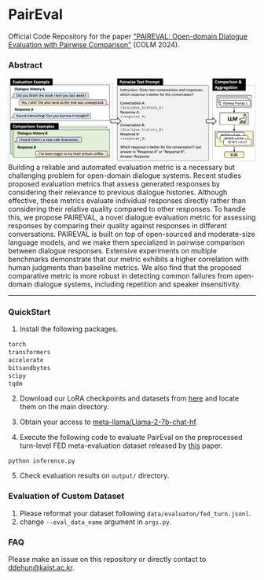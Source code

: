 # PairEval
Official Code Repository for the paper ["PAIREVAL: Open-domain Dialogue Evaluation with Pairwise Comparison"](https://arxiv.org/pdf/2404.01015) (COLM 2024).


### Abstract
![Overall illustration of PairEval](https://github.com/ddehun/PairEval/blob/main/paireval_main.png?raw=true)
Building a reliable and automated evaluation metric is a necessary but challenging problem for open-domain dialogue systems. Recent studies proposed evaluation metrics that assess generated responses by considering their relevance to previous dialogue histories. Although effective, these metrics evaluate individual responses directly rather than considering their relative quality compared to other responses. To handle this, we propose PAIREVAL, a novel dialogue evaluation metric for assessing responses by comparing their quality against responses in different conversations. PAIREVAL is built on top of open-sourced and moderate-size language models, and we make them specialized in pairwise comparison between dialogue responses. Extensive experiments on multiple benchmarks demonstrate that our metric exhibits a higher correlation with human judgments than baseline metrics. We also find that the proposed comparative metric is more robust in detecting common failures from open-domain dialogue systems, including repetition and speaker insensitivity.

---
### QuickStart
1. Install the following packages.
```
torch
transformers
accelerate
bitsandbytes
scipy
tqdm
```

2. Download our LoRA checkpoints and datasets from [here]() and locate them on the main directory.

3. Obtain your access to [meta-llama/Llama-2-7b-chat-hf](https://huggingface.co/meta-llama/Llama-2-7b-chat-hf).

4. Execute the following code to evaluate PairEval on the preprocessed turn-level FED meta-evaluation dataset released by [this](https://aclanthology.org/2020.sigdial-1.28/) paper.

```
python inference.py
```

5. Check evaluation results on ```output/``` directory.

### Evaluation of Custom Dataset
1. Please reformat your dataset following ```data/evaluaton/fed_turn.jsonl```.
2. change ```--eval_data_name``` argument in ```args.py```.


### FAQ

Please make an issue on this repository or directly contact to ddehun@kaist.ac.kr. 